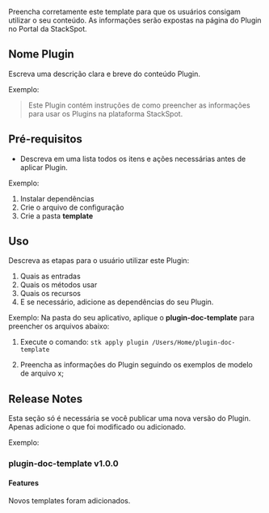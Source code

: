 Preencha corretamente este template para que os usuários consigam utilizar o seu conteúdo. As informações serão expostas na página do Plugin no Portal da StackSpot.

## Nome Plugin

Escreva uma descrição clara e breve do conteúdo Plugin. 

Exemplo:
> Este Plugin contém instruções de como preencher as informações para usar os Plugins na plataforma StackSpot.

## Pré-requisitos

- Descreva em uma lista todos os itens e ações necessárias antes de aplicar Plugin.

Exemplo:
1. Instalar dependências
2. Crie o arquivo de configuração
3. Crie a pasta **template**

## Uso

Descreva as etapas para o usuário utilizar este Plugin:

1. Quais as entradas
2. Quais os métodos usar
3. Quais os recursos
4. E se necessário, adicione as dependências do seu Plugin.

Exemplo: 
Na pasta do seu aplicativo, aplique o **plugin-doc-template** para preencher os arquivos abaixo:

1. Execute o comando:
`
stk apply plugin /Users/Home/plugin-doc-template
`

2. Preencha as informações do Plugin seguindo os exemplos de modelo de arquivo x;

## Release Notes

Esta seção só é necessária se você publicar uma nova versão do Plugin. Apenas adicione o que foi modificado ou adicionado.

Exemplo:
### plugin-doc-template v1.0.0

#### Features
Novos templates foram adicionados.
